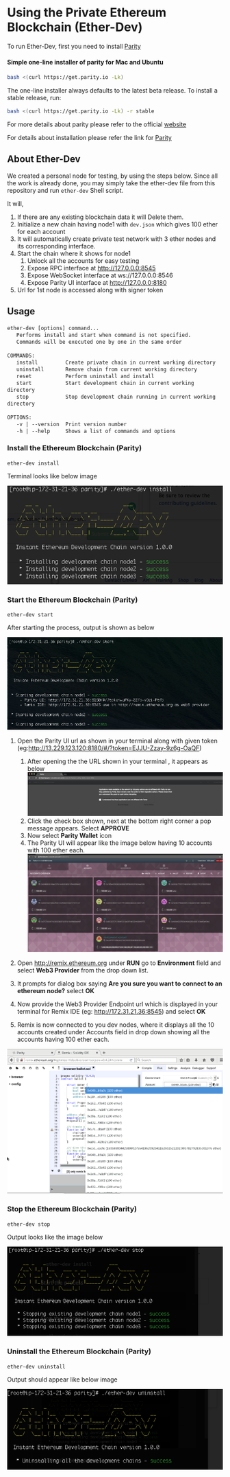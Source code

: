 # Using the Private Ethereum Blockchain (Ether-Dev)

To run Ether-Dev, first you need to install [Parity](https://github.com/paritytech/parity#config-file)

#### Simple one-line installer of parity for Mac and Ubuntu

```bash
bash <(curl https://get.parity.io -Lk)
```

The one-line installer always defaults to the latest beta release. To install a stable release, run:

```bash
bash <(curl https://get.parity.io -Lk) -r stable
```


For more details about parity please refer to the official [website](https://www.parity.io/)

For details about installation please refer the link for [Parity](https://github.com/paritytech/parity#config-file)

## About Ether-Dev

We created a personal node for testing, by using the steps below. Since all the work is already done, you may simply take the ether-dev file from this repository and run `ether-dev` Shell script.

It will,

1. If there are any existing blockchain data it will Delete them.
2. Initialize a new chain having node1 with `dev.json` which gives 100 ether for each account
3. It will automatically create private test network with 3 ether nodes and its corresponding interface.
4. Start the chain where it shows for node1
    1. Unlock all the accounts for easy testing
    2. Expose RPC interface at http://127.0.0.0:8545
    3. Expose WebSocket interface at ws://127.0.0.0:8546
    4. Expose Parity UI interface at http://127.0.0.0:8180
5. Url for 1st node is accessed along with signer token

## Usage

    ether-dev [options] command...
       Performs install and start when command is not specified.
       Commands will be executed one by one in the same order

    COMMANDS:
       install         Create private chain in current working directory
       uninstall       Remove chain from current working directory
       reset           Perform uninstall and install
       start           Start development chain in current working directory
       stop            Stop development chain running in current working directory

    OPTIONS:
       -v | --version  Print version number
       -h | --help     Shows a list of commands and options


### Install the Ethereum Blockchain (Parity)

    ether-dev install

Terminal looks like below image

![](images/etherdev-install.png)

### Start the Ethereum Blockchain (Parity)

    ether-dev start

After starting the process, output is shown as below

![](images/etherdev-start.png)

1. Open the Parity UI url as shown in your terminal along with given token (eg:http://13.229.123.120:8180/#/?token=EJJU-Zzay-9z6g-OaQF)
    1. After opening the the URL shown in your terminal , it appears as below
    ![](images/parityui-1.png)
    2. Click the check box shown, next at the bottom right corner a pop message appears. Select **APPROVE**
    3. Now select **Parity Wallet** icon
    4. The Parity UI will appear like the image below having 10 accounts with 100 ether each.
    ![](images/ParityUI.png)

2. Open http://remix.ethereum.org under **RUN** go to **Environment** field and select **Web3 Provider** from the drop down list.
3. It prompts for dialog box saying **Are you sure you want to connect to an ethereum node?** select **OK**
4. Now provide the Web3 Provider Endpoint url which is displayed in your terminal for Remix IDE (eg: http://172.31.21.36:8545) and select **OK**
5. Remix is now connected to you dev nodes, where it displays all the 10 accounts created under Accounts field in drop down showing all the accounts having 100 ether each.

![](images/RemixIDE.png)

### Stop the Ethereum Blockchain (Parity)


    ether-dev stop

Output looks like the image below

![](images/ether-dev_stop.png)

### Uninstall the Ethereum Blockchain (Parity)

    ether-dev uninstall

Output should appear like below image

![](images/etherdev-uninstall.png)
